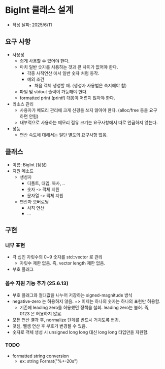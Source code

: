 # BigInt 클래스 설계

- 작성 날짜: 2025/6/11


## 요구 사항
- 사용성
  - 쉽게 사용할 수 있어야 한다.
  - 마치 일반 숫자를 사용하는 것과 큰 차이가 없어야 한다.
    - 각종 사칙연산 에서 일반 숫자 처럼 동작.
    - 예외 조건
      - 처음 객체 생성할 때. (생성자 사용법은 숙지해야 함)
  - 파일 및 stdout 출력이 가능해야 한다.
  - formatted print (printf) 대응이 어렵지 않아야 한다.
- 리소스 관리
  - 사용자가 메모리 관리에 크게 신경을 쓰지 않아야 한다. (alloc/free 등을 요구하면 안됨)
  - 내부적으로 사용하는 메모리 점유 크기는 요구사항에서 따로 언급하지 않는다.
- 성능
  - 연산 속도에 대해서는 일단 별도의 요구사항 없음.

## 클래스
- 이름: BigInt (잠정)
- 지원 메소드
  - 생성자
    - 디폴트, 대입, 복사, ..
    - 숫자 -> 객체 지원
    - 문자열 -> 객체 지원
  - 연산자 오버로딩
    - 사칙 연산
    - ...

## 구현

### 내부 표현

- 각 십진 자릿수의 0~9 숫자를 std::vector 로 관리
  - 자릿수 제한 없음. 즉, vector length 제한 없음.
- 부호 플래그


### 음수 지원 기능 추가 (25.6.13)
- 부호 플래그와 절대값을 나누어 저장하는 signed-magnitude 방식
- negative-zero 는 허용하지 않음. => 이제는 하나의 숫자는 하나의 표현만 허용함.
  - 기존에 leading zero를 허용했던 정책을 철회. leading zero는 불허. 즉, 0123 은 허용하지 않음.
- 모든 연산 결과 후, normalize 단계를 반드시 거치도록 변경.
- 덧셈, 뺄셈 연산 후 부호가 변경될 수 있음.
- 숫자로 객체 생성 시 unsigned long long 대신 long long 타입만을 지원함.


### TODO
- formatted string conversion
  - ex: string Format("%+-20s")
